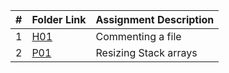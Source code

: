 
|   #   | Folder Link | Assignment Description |
| :---: | ----------- | ---------------------- |
|   1   |[H01]( https://github.com/Slturner980/2143-OOP-Turner/tree/master/Assignments/H01 ) |  Commenting a file |
|   2   |[P01]( https://github.com/Slturner980/2143-OOP-Turner/tree/master/Assignments/P01)  | Resizing Stack arrays |
